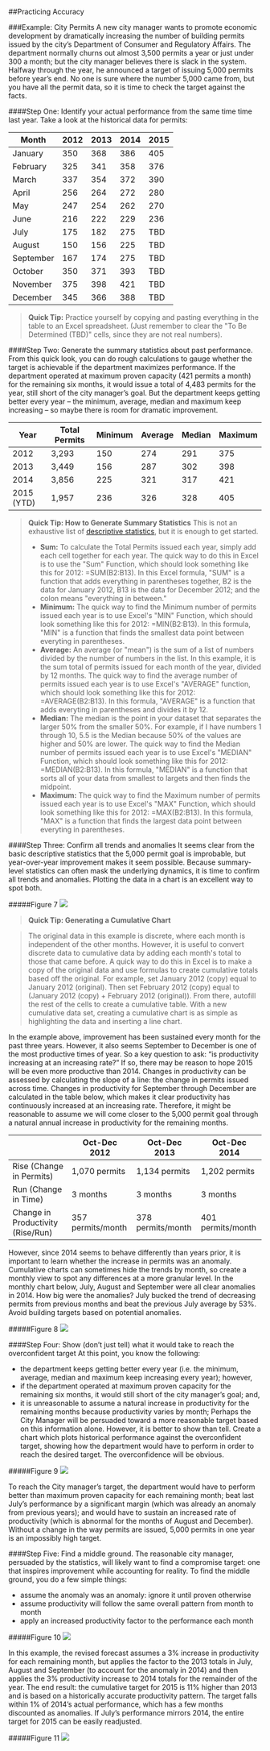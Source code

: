 ##Practicing Accuracy

###Example: City Permits
A new city manager wants to promote economic development by dramatically increasing the number of building permits issued by the city’s Department of Consumer and Regulatory Affairs. The department normally churns out almost 3,500 permits a year or just under 300 a month; but the city manager believes there is slack in the system. Halfway through the year, he announced a target of issuing 5,000 permits before year’s end. No one is sure where the number 5,000 came from, but you have all the permit data, so it is time to check the target against the facts.

####Step One: Identify your actual performance from the same time time last year.
Take a look at the historical data for permits:

| Month     | 2012 | 2013 | 2014 | 2015 |
|-----------|------|------|------|------|
| January   | 350  | 368  | 386  | 405  |
| February  | 325  | 341  | 358  | 376  |
| March     | 337  | 354  | 372  | 390  |
| April     | 256  | 264  | 272  | 280  |
| May       | 247  | 254  | 262  | 270  |
| June      | 216  | 222  | 229  | 236  |
| July      | 175  | 182  | 275  | TBD  |
| August    | 150  | 156  | 225  | TBD  |
| September | 167  | 174  | 275  | TBD  |
| October   | 350  | 371  | 393  | TBD  |
| November  | 375  | 398  | 421  | TBD  |
| December  | 345  | 366  | 388  | TBD  |

> **Quick Tip:** Practice yourself by copying and pasting everything in the table to an Excel spreadsheet. (Just remember to clear the "To Be Determined (TBD)" cells, since they are not real numbers). 

####Step Two: Generate the summary statistics about past performance. 
From this quick look, you can do rough calculations to gauge whether the target is achievable if the department maximizes performance. If the department operated at maximum proven capacity (421 permits a month) for the remaining six months, it would issue a total of 4,483 permits for the year, still short of the city manager’s goal. But the department keeps getting better every year – the minimum, average, median and maximum keep increasing – so maybe there is room for dramatic improvement.

| Year       | Total Permits | Minimum | Average | Median | Maximum |
|------------|---------------|---------|---------|--------|---------|
| 2012       | 3,293         | 150     | 274     | 291    | 375     |
| 2013       | 3,449         | 156     | 287     | 302    | 398     |
| 2014       | 3,856         | 225     | 321     | 317    | 421     |
| 2015 (YTD) | 1,957         | 236     | 326     | 328    | 405     |

> **Quick Tip: How to Generate Summary Statistics**
>This is not an exhaustive list of [descriptive statistics](Glossary.md), but it is enough to get started.
> * **Sum:** To calculate the Total Permits issued each year, simply add each cell together for each year. The quick way to do this in Excel is to use the "Sum" Function, which should look something like this for 2012: =SUM(B2:B13). In this Excel formula, "SUM" is a function that adds everything in parentheses together, B2 is the data for January 2012, B13 is the data for December 2012; and the colon means "everything in between." 
> * **Minimum:** The quick way to find the Minimum number of permits issued each year is to use Excel's "MIN" Function, which should look something like this for 2012: =MIN(B2:B13). In this formula, "MIN" is a function that finds the smallest data point between everyting in parentheses.
> * **Average:** An average (or "mean") is the sum of a list of numbers divided by the number of numbers in the list. In this example, it is the sum total of permits issued for each month of the year, divided by 12 months. The quick way to find the average number of permits issued each year is to use Excel's "AVERAGE" function, which should look something like this for 2012: =AVERAGE(B2:B13). In this formula, "AVERAGE" is a function that adds everyting in parentheses and divides it by 12.
> * **Median:** The median is the point in your dataset that separates the larger 50% from the smaller 50%. For example, if I have numbers 1 through 10, 5.5 is the Median because 50% of the values are higher and 50% are lower. The quick way to find the Median number of permits issued each year is to use Excel's "MEDIAN" Function, which should look something like this for 2012: =MEDIAN(B2:B13). In this formula, "MEDIAN" is a function that sorts all of your data from smallest to largets and then finds the midpoint.
> * **Maximum:** The quick way to find the Maximum number of permits issued each year is to use Excel's "MAX" Function, which should look something like this for 2012: =MAX(B2:B13). In this formula, "MAX" is a function that finds the largest data point between everyting in parentheses.

####Step Three: Confirm all trends and anomalies
It seems clear from the basic descriptive statistics that the 5,000 permit goal is improbable, but year-over-year improvement makes it seem possible. Because summary-level statistics can often mask the underlying dynamics, it is time to confirm all trends and anomalies.  Plotting the data in a chart is an excellent way to spot both. 

#####Figure 7
<img src="https://raw.githubusercontent.com/centerforgov/setting-performance-targets-getting-started-guide/master/Figures/Practive%20-%20Figure%208.png">

> **Quick Tip: Generating a Cumulative Chart**

>The original data in this example is discrete, where each month is independent of the other months. However, it is useful to convert discrete data to cumulative data by adding each month's total to those that came before. A quick way to do this in Excel is to make a copy of the original data and use formulas to create cumulative totals based off the original. For example, set January 2012 (copy) equal to January 2012 (original). Then set February 2012 (copy) equal to (January 2012 (copy) + February 2012 (original)). From there, autofill the rest of the cells to create a cumulative table. With a new cumulative data set, creating a cumulative chart is as simple as highlighting the data and inserting a line chart. 

In the example above, improvement has been sustained every month for the past three years. However, it also seems September to December is one of the most productive times of year. So a key question to ask: “is productivity increasing at an increasing rate?” If so, there may be reason to hope 2015 will be even more productive than 2014. Changes in productivity can be assessed by calculating the slope of a line: the change in permits issued across time. Changes in productivity for September through December are calculated in the table below, which makes it clear productivity has continuously increased at an increasing rate. Therefore, it might be reasonable to assume we will come closer to the 5,000 permit goal through a natural annual increase in productivity for the remaining months. 

|                              | Oct-Dec 2012 | Oct-Dec 2013 | Oct-Dec 2014 |
|------------------------------|--------------|--------------|--------------|
| Rise (Change in Permits)     | 1,070 permits    | 1,134 permits       | 1,202 permits    |
| Run (Change in Time)         | 3 months       | 3 months        | 3 months        |
| Change in Productivity (Rise/Run) | 357 permits/month       | 378 permits/month     | 401 permits/month      |

However, since 2014 seems to behave differently than years prior, it is important to learn whether the increase in permits was an anomaly. Cumulative charts can sometimes hide the trends by month, so create a monthly view to spot any differences at a more granular level. In the monthly chart below, July, August and September were all clear anomalies in 2014. How big were the anomalies? July bucked the trend of decreasing permits from previous months and beat the previous July average by 53%. Avoid building targets based on potential anomalies. 

#####Figure 8
<img src="https://raw.githubusercontent.com/centerforgov/setting-performance-targets-getting-started-guide/master/Figures/Practice%20-%20Figure%209.png">

####Step Four: Show (don’t just tell) what it would take to reach the overconfident target
At this point, you know the following:
* the department keeps getting better every year (i.e. the minimum, average, median and maximum keep increasing every year); however,
* if the department operated at maximum proven capacity for the remaining six months, it would still short of the city manager’s goal; and,
* it is unreasonable to assume a natural increase in productivity for the remaining months because productivity varies by month; 
Perhaps the City Manager will be persuaded toward a more reasonable target based on this information alone. However, it is better to show than tell. Create a chart which plots historical performance against the overconfident target, showing how the department would have to perform in order to reach the desired target. The overconfidence will be obvious. 

#####Figure 9
<img src="https://raw.githubusercontent.com/centerforgov/setting-performance-targets-getting-started-guide/master/Figures/Practice%20-%20Figure%207.png">

To reach the City manager’s target, the department would have to perform better than maximum proven capacity for each remaining month; beat last July’s performance by a significant margin (which was already an anomaly from previous years); and would have to sustain an increased rate of productivity (which is abnormal for the months of August and December). Without a change in the way permits are issued, 5,000 permits in one year is an impossibly high target. 

####Step Five: Find a middle ground.
The reasonable city manager, persuaded by the statistics, will likely want to find a compromise target: one that inspires improvement while accounting for reality. To find the middle ground, you do a few simple things:
* assume the anomaly was an anomaly: ignore it until proven otherwise
* assume productivity will follow the same overall pattern from month to month
* apply an increased productivity factor to the performance each month

#####Figure 10
<img src="https://raw.githubusercontent.com/centerforgov/setting-performance-targets-getting-started-guide/master/Figures/Practice%20-%20Figure%2010.png">

In this example, the revised forecast assumes a 3% increase in productivity for each remaining month, but applies the factor to the 2013 totals in July, August and September (to account for the anomaly in 2014) and then applies the 3% productivity increase to 2014 totals for the remainder of the year. The end result: the cumulative target for 2015 is 11% higher than 2013 and is based on a historically accurate productivity pattern. The target falls within 1% of 2014’s actual performance, which has a few months discounted as anomalies. If July’s performance mirrors 2014, the entire target for 2015 can be easily readjusted.   

#####Figure 11
<img src="https://raw.githubusercontent.com/centerforgov/setting-performance-targets-getting-started-guide/master/Figures/Practice%20-%20Figure%2011.png">


